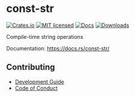# const-str

[![Crates.io][crates-badge]][crates-url]
[![MIT licensed][mit-badge]][mit-url]
[![Docs][docs-badge]][docs-url]
[![Downloads]][downloads]

[crates-badge]: https://img.shields.io/crates/v/const-str.svg
[crates-url]: https://crates.io/crates/const-str
[mit-badge]: https://img.shields.io/badge/license-MIT-blue.svg
[mit-url]: ./LICENSE
[docs-badge]: https://docs.rs/const-str/badge.svg
[docs-url]: https://docs.rs/const-str/
[downloads]: https://img.shields.io/crates/d/const-str

Compile-time string operations

Documentation: <https://docs.rs/const-str/>

## Contributing

+ [Development Guide](./CONTRIBUTING.md)
+ [Code of Conduct](./CODE_OF_CONDUCT.md)
